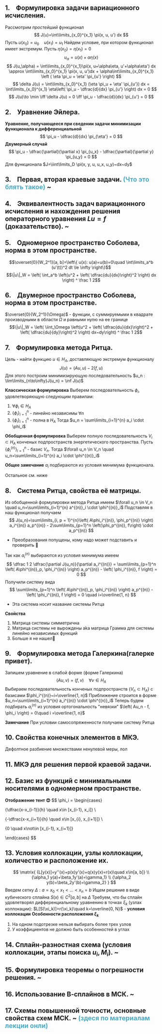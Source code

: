 ## 1.    Формулировка задачи вариационного исчисления.
Рассмотрим *простейший* функционал
$$
J(u)=\int\limits_{x_0}^{x_1} \pi(x, u, u') dx
$$
Пусть $u(x_0) = u_0\quad u(x_1)=u_1$
Найдем условие, при котором функционал имеет экстремум.
Пусть $\eta(x_0)=\eta(x_1)=0$
$$
u_\alpha = u(x) + \alpha \eta(x)
$$
$$
J(u_\alpha) = \int\limits_{x_0}^{x_1}\pi(x, u+\alpha\eta, u'+\alpha\eta') dx \approx \int\limits_{x_0}^{x_1} \pi(x, u, u')dx + \alpha\int\limits_{x_0}^{x_1} \left ( 
\eta \pi_u + \eta' \pi_{u'}
\right)
$$
$$
\delta J(u) = \int\limits_{x_0}^{x_1} (\eta \pi_u + \eta' \pi_{u'}) dx = \int\limits_{x_0}^{x_1} \eta\left( 
\pi_u - \dfrac{d}{dx} \pi_{u'}
\right) dx = 0
$$
$$
J(u)\to \min \iff \delta J(u) = 0 \iff \pi_u - \dfrac{d}{dx} \pi_{u'} = 0
$$

## 2.    Уравнение Эйлера.
**Уравнение, получающееся при сведении задачи минимизации функционала к дифференциальной**
$$
\pi_u - \dfrac{d}{dx} \pi_{\eta'} = 0
$$
**Двумерный случай**
$$
\pi_u - \dfrac{\partial}{\partial x} \pi_{u_x} - \dfrac{\partial}{\partial y} \pi_{u_y} = 0
$$
Для функционала $J=\iint\limits_D \pi(x, y, u, u_x, u_y)~dx~dy$

## 3.    Первая, вторая краевые задачи. <font color="#4bacc6">(Что это блять такое)</font> ~
## 4.    Эквивалентность задач вариационного исчисления и нахождения решения операторного уравнения $Lu=f$  (доказательство). ~
## 5.    Одномерное пространство Соболева, норма в этом пространстве.
$$\overset{0}{W_2^1}[a, b]=\left\{ u(x): u(a)=u(b)=0\quad \int\limits_a^b (u'(t))^2 dt \le \infty \right\}$$
$$\|u\|_W = \left( \int_a^b \left(u^2 + \left( \dfrac{du}{dx}\right)^2 \right) dx \right) ^ \frac 1 2$$

## 6.    Двумерное пространство Соболева, норма в этом пространстве.

$\overset{0}{W_2^1}(\Omega)$ - функции, с суммируемыми в квадрате производными в области $\Omega$ и равными нулю на ее границе
$$\|u\|_W = \left( \iint_\Omega \left(u^2 + \left( \dfrac{du}{dx}\right)^2 + \left( \dfrac{du}{dy}\right)^2 \right) dx~dy\right) ^ \frac 1 2$$

## 7.    Формулировка метода Ритца.
Цель - найти функцию $u\in H_A$, доставляющую экстремум функционалу
$$
J(u)=(Au, u) - 2(f, u)
$$
Для этого построим минимизирующую последовательность $u_n : \lim\limits_{n\to\infty}J(u_n) = \inf J(u)$

**Классическая формулировка**
Выберем последовательность $\phi_i$, удовлетворяющую следующим правилам:
1. $\forall \phi_i \in H_A$
2. $\{\phi_i\}_{i=1}^{n}$ - линейно независимы $\forall n$
3. $\{\phi_i\}_{i=1}^{n}$ - полна в $H_A$
Тогда $u_n = \sum\limits_{i=1}^{n} a_i \cdot \phi_i$

**Обобщенная формулировка**
Выберем полную последовательность $V_i \subset H_A$ конченых подпространств энергетического пространства.
Пусть $\{\phi_i^{(n)}\}_{i=1}^{n}$ - базис $V_n$. Тогда $\forall u_n \in V_n \quad u_n=\sum\limits_{i=1}^{n} a_i \cdot \phi^{(n)}_i$

**Общее замечание**
$a_i$ подбираются из условия минимума функционала.

Остальное см. ниже
## 8.    Система Ритца, свойства её матрицы.
Из обобщенной формулировки метода Ритца имеем $\forall u_n \in V_n \quad u_n=\sum\limits_{i=1}^{n} a^{(n)}_i \cdot \phi^{(n)}_i$
Подставляя в наш функционал получаем
$$
J(u_n)=\sum\limits_{i, p = 1}^{n}\left( A\phi_i^{(n)}, \phi_p^{(n)} \right) a_i^{(n)} a_p^{(n)} - 2\sum\limits_{p=1}^n \left(\phi_p^{(n)}, f\right) \cdot a_p^{(n)}
$$
- Преобразования попущены, кому надо может подставить и проверить 👾

Так как $a_i^{(n)}$ выбираются из условия минимума имеем
$$
\dfrac 1 2 \dfrac{\partial J(u_n)}{\partial a_i^{(n)}} = \sum\limits_{p=1}^n \left( A\phi^{(n)}_p, \phi_i^{(n)} \right) a_p^{(n)} - \left( \phi_i^{(n)}, f \right) = 0
$$
Получили систему вида 
$$
\sum\limits_{p=1}^n \left( A\phi^{(n)}_p, \phi_i^{(n)} \right) a_p^{(n)} - \left( \phi_i^{(n)}, f \right) = 0 \quad i=\overline{1, n}
$$
- Эта система носит название системы Ритца

**Свойства**
1. Матрица системы симметрична
2. Матрица системы не вырождены
	aka матрица Грамма для системы линейно независимых функций
3. Больше я не нашел👾

## 9.    Формулировка метода Галеркина(галерке привет).
Запишем уравнение в слабой форме (форме Галеркина)
$$
(Au, v) = (f, v) \quad \forall v\in H_A
$$
Выбираем последовательность конченых подпространств $\{V_n \subset H_A \}$ с базисами $\phi_i^{(n)}~i=\overline{1, n}$
Приближение строится в форме $u_n=\sum\limits_{i=1}^{n} a_i^{(n)} \cdot \phi^{(n)}_i$
Теперь будем подбирать $a_i^{(n)}$ из условия ортогональность "невязки" $\left( Au_n - f, \phi_i \right) = 0\quad i =\overline{1, n}$

**Замечание**
	При условии самосопряженности получаем систему Ритца

## 10. Свойства конечных элементов в МКЭ.
Дефолтное разбиение множествами ненулевой меры, лол
## 11. МКЭ для решения первой краевой задачи.
## 12. Базис из функций с минимальными носителями в одномерном пространстве.
**Отображение тент 😍**
$$
\phi_i = \begin{cases}

{\dfrac{x-x_{i-1}}{h} \quad x\in [x_{i-1}, x_i]} \\

{-\dfrac{x-x_{i+1}}{h} \quad x\in [x_{i}, x_{i+1}]} \\

{0 \quad x\not\in [x_{i-1}, x_{i+1}]}

\end{cases}
$$

## 13. Условия коллокации, узлы коллокации, количество и расположение их.
$$
\matrix{
{L[y(x)]=y''(x)+p(x)y'(x)+q(x)y(x)=r(x)\quad x\in[a, b]} \\
{\alpha_1 y(a)+\beta_1y'(a)=\gamma_1} \\
{\alpha_2 y(b)+\beta_2y'(b)=\gamma_2}
}
$$
Введем сетку $\Delta: a = x_0 < x_1 < \ldots < x_n = b$
Ищем решение в виде кубического сплайна $S(x)\in C^2[a, b]$ на $\Delta$
Требуем, что бы сплайн удовлетворял дифференциальному уравнению в точках $\xi_k$ (узлах коллокации):
$L[S(\xi_k)]=r(\xi_k)\quad k=\overline{0, N}$ - **условия коллокации**
**Особенности расположения $\xi_k$**
1. На одном подотрезке нельзя выбирать более трех узлов
2. У коэффициентов не должно быть особенностей в углах

## 14. Сплайн-разностная схема (условия коллокации, этапы поиска $u_{i}, M_{i}$). ~
## 15. Формулировка теоремы о погрешности решения. ~
## 16. Использование В-сплайнов в МСК. ~
## 17. Схемы повышенной точности, основные свойства схем МСК. ~ <font color="#4bacc6">(здеся по материалам лекции онли)</font>
